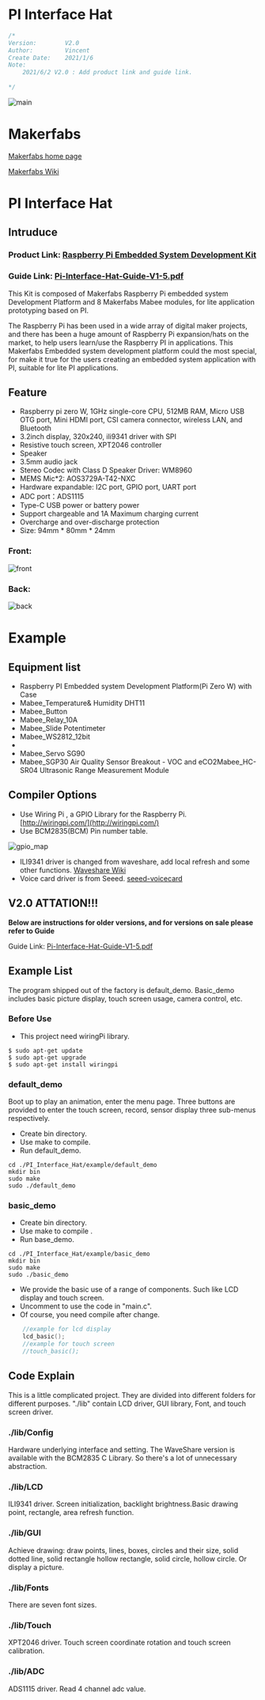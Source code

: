 # PI Interface Hat

```c++
/*
Version:		V2.0
Author:			Vincent
Create Date:	2021/1/6
Note:
	2021/6/2 V2.0 : Add product link and guide link.
	
*/
```


![main](md_pic/main.jpg)

# Makerfabs

[Makerfabs home page](https://www.makerfabs.com/)

[Makerfabs Wiki](https://makerfabs.com/wiki/index.php?title=Main_Page)

# PI Interface Hat

## Intruduce

### Product Link: [Raspberry Pi Embedded System Development Kit](https://www.makerfabs.com/raspberry-pi-embedded-system-development-kit.html)

### Guide Link: [Pi-Interface-Hat-Guide-V1-5.pdf](https://www.makerfabs.com/desfile/files/Pi-Interface-Hat-Guide-V1-5.pdf)

This Kit is composed of Makerfabs Raspberry Pi embedded system Development Platform and 8 Makerfabs Mabee modules, for lite application prototyping based on PI.

The Raspberry Pi has been used in a wide array of digital maker projects, and there has been a huge amount of Raspberry Pi expansion/hats on the market, to help users learn/use the Raspberry PI in applications. This Makerfabs Embedded system development platform could the most special, for make it true for the users creating an embedded system application with PI, suitable for lite PI applications.

## Feature

- Raspberry pi zero W, 1GHz single-core CPU, 512MB RAM, Micro USB OTG port, Mini HDMI port, CSI camera connector, wireless LAN, and Bluetooth
- 3.2inch display, 320x240, ili9341 driver with SPI
- Resistive touch screen, XPT2046 controller
- Speaker
- 3.5mm audio jack
- Stereo Codec with Class D Speaker Driver: WM8960
- MEMS Mic*2: AOS3729A-T42-NXC
- Hardware expandable: I2C port, GPIO port, UART port
- ADC port：ADS1115
- Type-C USB power or battery power
- Support chargeable and 1A Maximum charging current
- Overcharge and over-discharge protection
- Size: 94mm * 80mm * 24mm

### Front:

![front](md_pic/front.jpg)

### Back:
![back](md_pic/back.jpg)


# Example

## Equipment list

- Raspberry PI Embedded system Development Platform(Pi Zero W) with Case
- Mabee_Temperature& Humidity DHT11
- Mabee_Button
- Mabee_Relay_10A
- Mabee_Slide Potentimeter
- Mabee_WS2812_12bit
- 
- Mabee_Servo SG90
- Mabee_SGP30 Air Quality Sensor Breakout - VOC and eCO2Mabee_HC-SR04 Ultrasonic Range Measurement Module

## Compiler Options

- Use Wiring Pi , a GPIO Library for the Raspberry Pi. [http://wiringpi.com/](http://wiringpi.com/)
- Use BCM2835(BCM) Pin number table.

![gpio_map](./md_pic/gpio_map.jpg)

- ILI9341 driver is changed from waveshare, add local refresh and some other functions. [Waveshare Wiki](https://www.waveshare.net/wiki/2.4inch_LCD_Module)
- Voice card driver is from Seeed. [seeed-voicecard](https://github.com/respeaker/seeed-voicecard)

## V2.0 ATTATION!!!

**Below are instructions for older versions, and for versions on sale please refer to Guide**

Guide Link: [Pi-Interface-Hat-Guide-V1-5.pdf](https://www.makerfabs.com/desfile/files/Pi-Interface-Hat-Guide-V1-5.pdf)

## Example List
The program shipped out of the factory is default_demo. Basic_demo includes basic picture display, touch screen usage, camera control, etc. 

### Before Use

- This project need wiringPi library.

```shell
$ sudo apt-get update
$ sudo apt-get upgrade
$ sudo apt-get install wiringpi
```

### default_demo

Boot up to play an animation, enter the menu page. Three buttons are provided to enter the touch screen, record, sensor display three sub-menus respectively.

- Create bin directory.
- Use make to compile.
- Run default_demo.

```shell
cd ./PI_Interface_Hat/example/default_demo
mkdir bin
sudo make
sudo ./default_demo
```

### basic_demo
- Create bin directory.
- Use make to compile .
- Run base_demo.

```shell
cd ./PI_Interface_Hat/example/basic_demo
mkdir bin
sudo make
sudo ./basic_demo
```
- We provide the basic use of a range of components. Such like LCD display and touch screen.
- Uncomment to use the code in "main.c".
- Of course, you need compile after change.

```C
	//example for lcd display
	lcd_basic();
	//example for touch screen
	//touch_basic();
```

## Code Explain

This is a little complicated project. They are divided into different folders for different purposes. "./lib" contain LCD driver, GUI library, Font, and touch screen driver.

### ./lib/Config 

Hardware underlying interface and setting. The WaveShare version is available with the BCM2835 C Library. So there's a lot of unnecessary abstraction.

### ./lib/LCD

ILI9341 driver. Screen initialization, backlight brightness.Basic drawing point, rectangle, area refresh function.

### ./lib/GUI

Achieve drawing: draw points, lines, boxes, circles and their size, solid dotted line, solid rectangle hollow rectangle, solid circle, hollow circle. Or display a picture.

### ./lib/Fonts

There are seven font sizes.

### ./lib/Touch

XPT2046 driver. Touch screen coordinate rotation and touch screen calibration.

### ./lib/ADC

ADS1115 driver. Read 4 channel adc value.

